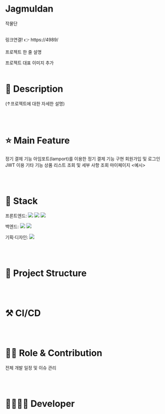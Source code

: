 # Jagmuldan
작물단
<br><br>

링크연결! 👉 https://4989/

프로젝트 한 줄 설명

프로젝트 대표 이미지 추가
<br><br>

# 📖 Description

(↑프로젝트에 대한 자세한 설명)

<br><br>

# ⭐ Main Feature
정기 결제 기능
아임포트(Iamport)를 이용한 정기 결제 기능 구현
회원가입 및 로그인
JWT 이용
기타 기능
상품 리스트 조회 및 세부 사항 조회
마이페이지
<예시>

<br><br>
  
# 🔧 Stack
  <span>프론트엔드: </span> <img src="https://img.shields.io/badge/html-E34F26?style=for-the-badge&logo=html5&logoColor=white"> <img src="https://img.shields.io/badge/css-1572B6?style=for-the-badge&logo=css3&logoColor=white"> <img src="https://img.shields.io/badge/javascript-F7DF1E?style=for-the-badge&logo=javascript&logoColor=black">

  <span>백엔드: </span><img src="https://img.shields.io/badge/python-3776AB?style=for-the-badge&logo=python&logoColor=white"> <img src="https://img.shields.io/badge/django-092E20?style=for-the-badge&logo=Django&logoColor=white">

  <span>기획·디자인: </span> <img src="https://img.shields.io/badge/figma-F24E1E?style=for-the-badge&logo=figma&logoColor=white">

<br><br>

# 📂 Project Structure

<br><br>

# ⚒ CI/CD


<br><br>
  
# 👨‍💻 Role & Contribution


전체 개발 일정 및 이슈 관리

<br><br>
  
# 👨‍👩‍👧‍👦 Developer
